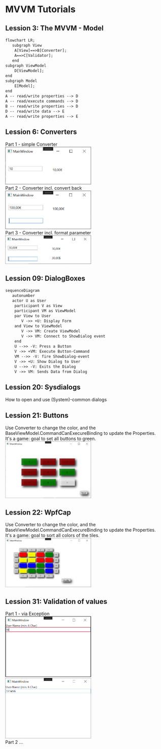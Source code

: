 # MVVM Tutorials

## Lession 3: The MVVM - Model
```mermaid
flowchart LR;
   subgraph View
    A[View]==>B[Converter];
    A==>C[Validator];
   end
subgraph ViewModel
    D[ViewModel];
end
subgraph Model
    E[Model];
end    
A -- read/write properties --> D
A -- read/execute commands --> D
B -- read/write properties --> D
D -- read/write data --> E
A -- read/write properties --> E
```
## Lession 6: Converters
Part 1 - simple Converter<br />
<img width="270" alt="MVVM_06_Conv1" src="https://raw.githubusercontent.com/joecare99/CSharp/master/CSharpBible/Resources/MVVM_06_Conv1.PNG"><br />
Part 2 - Converter incl. convert back<br />
<img width="270" alt="MVVM_06_Conv2" src="https://raw.githubusercontent.com/joecare99/CSharp/master/CSharpBible/Resources/MVVM_06_Conv2.PNG"><br />
Part 3 - Converter incl. format parameter<br />
<img width="270" alt="MVVM_06_Conv3" src="https://raw.githubusercontent.com/joecare99/CSharp/master/CSharpBible/Resources/MVVM_06_Conv3.PNG"><br />

## Lession 09: DialogBoxes
```mermaid
sequenceDiagram
   autonumber
   actor U as User
    participant V as View
    participant VM as ViewModel
    par View to User
       V ->> +U: Display Form
    and View to ViewModel
       V ->> VM: Create ViewModel
       V ->> VM: Connect to ShowDialog event
    end
    U -->> -V: Press a Button
    V ->> +VM: Execute Button-Command
    VM -->> -V: fire ShowDialog-event
    V ->> +U: Show Dialog to User
    U -->> -V: Exits the Dialog
    V ->> VM: Sends Data from Dialog  
```    
## Lession 20: Sysdialogs 
How to open and use (System)-common dialogs

## Lession 21: Buttons 
Use Converter to change the color, and the BaseViewModel.CommandCanExecureBinding to update the Properties. <br />
It's a game: goal to set all buttons to green.<br />
<img width="270" alt="MVVM_21_Buttons" src="https://raw.githubusercontent.com/joecare99/CSharp/master/CSharpBible/Resources/MVVM_21_Buttons.PNG"><br />
    
## Lession 22: WpfCap 
Use Converter to change the color, and the BaseViewModel.CommandCanExecureBinding to update the Properties.<br />
It's a game: goal to sort all colors of the tiles.<br />
<img width="270" alt="MVVM_22_WpfCap" src="https://raw.githubusercontent.com/joecare99/CSharp/master/CSharpBible/Resources/MVVM_22_WpfCap.PNG"><br />

## Lession 31: Validation of values
Part 1 - via Exception<br />
<img width="270" alt="MVVM_31_Val1_1" src="https://raw.githubusercontent.com/joecare99/CSharp/master/CSharpBible/Resources/MVVM_31_Val1_1.PNG">
<img width="270" alt="MVVM_31_Val1_2" src="https://raw.githubusercontent.com/joecare99/CSharp/master/CSharpBible/Resources/MVVM_31_Val1_2.PNG"><br />
Part 2 ...
